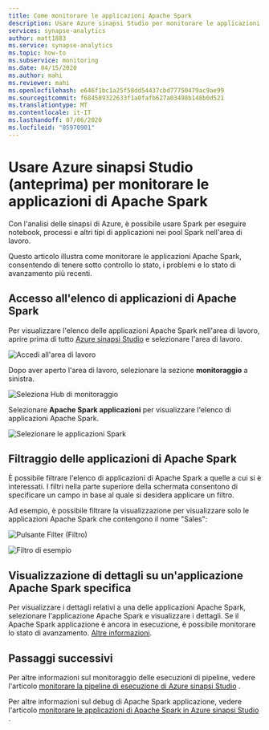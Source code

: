 ```yaml
---
title: Come monitorare le applicazioni Apache Spark
description: Usare Azure sinapsi Studio per monitorare le applicazioni Apache Spark.
services: synapse-analytics
author: matt1883
ms.service: synapse-analytics
ms.topic: how-to
ms.subservice: monitoring
ms.date: 04/15/2020
ms.author: mahi
ms.reviewer: mahi
ms.openlocfilehash: e646f1bc1a25f58dd54437cbd77750479ac9ae99
ms.sourcegitcommit: f684589322633f1a0fafb627a03498b148b0d521
ms.translationtype: MT
ms.contentlocale: it-IT
ms.lasthandoff: 07/06/2020
ms.locfileid: "85970901"
---
```

# <a name="use-the-azure-synapse-studio-preview-to-monitor-your-apache-spark-applications"></a>Usare Azure sinapsi Studio (anteprima) per monitorare le applicazioni di Apache Spark

Con l'analisi delle sinapsi di Azure, è possibile usare Spark per eseguire notebook, processi e altri tipi di applicazioni nei pool Spark nell'area di lavoro.

Questo articolo illustra come monitorare le applicazioni Apache Spark, consentendo di tenere sotto controllo lo stato, i problemi e lo stato di avanzamento più recenti.

## <a name="accessing-the-list-of-apache-spark-applications"></a>Accesso all'elenco di applicazioni di Apache Spark

Per visualizzare l'elenco delle applicazioni Apache Spark nell'area di lavoro, aprire prima di tutto [Azure sinapsi Studio](https://web.azuresynapse.net/) e selezionare l'area di lavoro.

![Accedi all'area di lavoro](./media/common/login-workspace.png)

Dopo aver aperto l'area di lavoro, selezionare la sezione **monitoraggio** a sinistra.

![Seleziona Hub di monitoraggio](./media/common/left-nav.png)

Selezionare **Apache Spark applicazioni** per visualizzare l'elenco di applicazioni Apache Spark.

 ![Selezionare le applicazioni Spark](./media/how-to-monitor-spark-applications/monitor-hub-nav-sparkapplications.png)

## <a name="filtering-your-apache-spark-applications"></a>Filtraggio delle applicazioni di Apache Spark

È possibile filtrare l'elenco di applicazioni di Apache Spark a quelle a cui si è interessati. I filtri nella parte superiore della schermata consentono di specificare un campo in base al quale si desidera applicare un filtro.

Ad esempio, è possibile filtrare la visualizzazione per visualizzare solo le applicazioni Apache Spark che contengono il nome "Sales":

![Pulsante Filter (Filtro)](./media/common/filter-button.png)

![Filtro di esempio](./media/how-to-monitor-spark-applications/filter-example.png)

## <a name="viewing-details-about-a-specific-apache-spark-application"></a>Visualizzazione di dettagli su un'applicazione Apache Spark specifica

Per visualizzare i dettagli relativi a una delle applicazioni Apache Spark, selezionare l'applicazione Apache Spark e visualizzare i dettagli. Se il Apache Spark applicazione è ancora in esecuzione, è possibile monitorare lo stato di avanzamento. [Altre informazioni](apache-spark-applications.md).

## <a name="next-steps"></a>Passaggi successivi

Per altre informazioni sul monitoraggio delle esecuzioni di pipeline, vedere l'articolo [monitorare la pipeline di esecuzione di Azure sinapsi Studio](how-to-monitor-pipeline-runs.md) . 

Per altre informazioni sul debug di Apache Spark applicazione, vedere l'articolo [monitorare le applicazioni di Apache Spark in Azure sinapsi Studio](apache-spark-applications.md) .